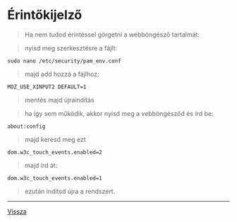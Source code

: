 # Érintőkijelző

> Ha nem tudod érintéssel görgetni a webböngésző tartalmát:

> nyisd meg szerkesztésre a fájlt:

```
sudo nano /etc/security/pam_env.conf
```

> majd add hozzá a fájlhoz:

```
MOZ_USE_XINPUT2 DEFAULT=1
```

> mentés majd újraindítás

> ha így sem működik, akkor nyisd meg a vebböngésződ és írd be:

```
about:config
```

> majd keresd meg ezt

```
dom.w3c_touch_events.enabled=2
```

> majd írd át:

```
dom.w3c_touch_events.enabled=1
```

> ezután indítsd újra a rendszert.

---

[Vissza](../README.md)
